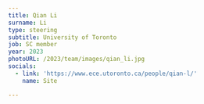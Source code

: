 ```yaml
---
title: Qian Li
surname: Li
type: steering
subtitle: University of Toronto
job: SC member
year: 2023
photoURL: /2023/team/images/qian_li.jpg
socials:
  - link: 'https://www.ece.utoronto.ca/people/qian-l/'
    name: Site

---
```

